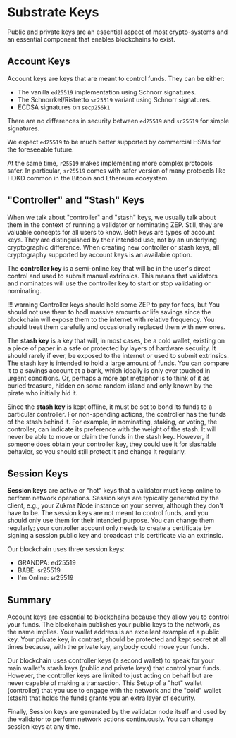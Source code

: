 # <b>Substrate Keys</b>

Public and private keys are an essential aspect of most crypto-systems and an essential component that enables blockchains to exist.

## Account Keys

Account keys are keys that are meant to control funds. They can be either:

- The vanilla ```ed25519``` implementation using Schnorr signatures.
- The Schnorrkel/Ristretto ```sr25519``` variant using Schnorr signatures.
- ECDSA signatures on ```secp256k1```

There are no differences in security between ```ed25519``` and ```sr25519``` for simple signatures.

We expect ```ed25519``` to be much better supported by commercial HSMs for the foreseeable future.

At the same time, ```r25519``` makes implementing more complex protocols safer. In particular, ```sr25519``` comes with safer version of many protocols like HDKD common in the Bitcoin and Ethereum ecosystem.

## "Controller" and "Stash" Keys

When we talk about "controller" and "stash" keys, we usually talk about them in the context of running a validator or nominating ZEP. Still, they are valuable concepts for all users to know. Both keys are types of account keys. They are distinguished by their intended use, not by an underlying cryptographic difference. When creating new controller or stash keys, all cryptography supported by account keys is an available option.

The **controller key** is a semi-online key that will be in the user's direct control and used to submit manual extrinsics. This means that validators and nominators will use the controller key to start or stop validating or nominating. 

!!! warning
    Controller keys should hold some ZEP to pay for fees, but You should not use them to hodl massive amounts or life savings since the blockchain will expose them to the internet with relative frequency. You should treat them carefully and occasionally replaced them with new ones.

The **stash key** is a key that will, in most cases, be a cold wallet, existing on a piece of paper in a safe or protected by layers of hardware security. It should rarely if ever, be exposed to the internet or used to submit extrinsics. The stash key is intended to hold a large amount of funds. You can compare it to a savings account at a bank, which ideally is only ever touched in urgent conditions. Or, perhaps a more apt metaphor is to think of it as buried treasure, hidden on some random island and only known by the pirate who initially hid it.

Since the **stash key** is kept offline, it must be set to bond its funds to a particular controller. For non-spending actions, the controller has the funds of the stash behind it. For example, in nominating, staking, or voting, the controller, can indicate its preference with the weight of the stash. It will never be able to move or claim the funds in the stash key. However, if someone does obtain your controller key, they could use it for slashable behavior, so you should still protect it and change it regularly.

## Session Keys

**Session keys** are active or "hot" keys that a validator must keep online to perform network operations. Session keys are typically generated by the client, e.g., your Zukma Node instance on your server, although they don't have to be. The session keys are not meant to control funds, and you should only use them for their intended purpose. You can change them regularly; your controller account only needs to create a certificate by signing a session public key and broadcast this certificate via an extrinsic.

Our blockchain uses three session keys:
- GRANDPA: ed25519
- BABE: sr25519
- I'm Online: sr25519

## Summary

Account keys are essential to blockchains because they allow you to control your funds.
The blockchain publishes your public keys to the network, as the name implies. Your wallet address is an excellent example of a public key.
Your private key, in contrast, should be protected and kept secret at all times because, with the private key, anybody could move your funds.

Our blockchain uses controller keys (a second wallet) to speak for your main wallet's stash keys (public and private keys) that control your funds. However, the controller keys are limited to just acting on behalf but are never capable of making a transaction. This Setup of a "hot" wallet (controller) that you use to engage with the network and the "cold" wallet (stash) that holds the funds grants you an extra layer of security.

Finally, Session keys are generated by the validator node itself and used by the validator to perform network actions continuously.
You can change session keys at any time.
